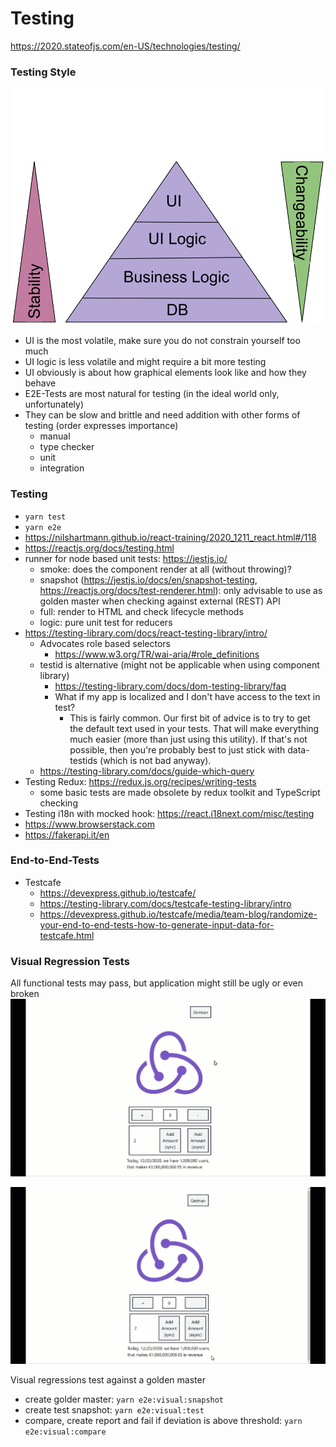 # Testing

https://2020.stateofjs.com/en-US/technologies/testing/

### Testing Style

![Role of UI](./role-of-ui.png)

* UI is the most volatile, make sure you do not constrain yourself too much
* UI logic is less volatile and might require a bit more testing
* UI obviously is about how graphical elements look like and how they behave
* E2E-Tests are most natural for testing (in the ideal world only, unfortunately)
* They can be slow and brittle and need addition with other forms of testing (order expresses importance)
  * manual
  * type checker
  * unit
  * integration

### Testing
- `yarn test`
- `yarn e2e`
- https://nilshartmann.github.io/react-training/2020_1211_react.html#/118
- https://reactjs.org/docs/testing.html
- runner for node based unit tests: https://jestjs.io/
  - smoke: does the component render at all (without throwing)?
  - snapshot (https://jestjs.io/docs/en/snapshot-testing, https://reactjs.org/docs/test-renderer.html): only advisable to use as golden master when checking against external (REST) API  
  - full: render to HTML and check lifecycle methods
  - logic: pure unit test for reducers
- https://testing-library.com/docs/react-testing-library/intro/
  - Advocates role based selectors
    - https://www.w3.org/TR/wai-aria/#role_definitions
  - testid is alternative (might not be applicable when using component library)
    - https://testing-library.com/docs/dom-testing-library/faq
    - What if my app is localized and I don't have access to the text in test?
      - This is fairly common. Our first bit of advice is to try to get the default text used in your tests. That will make everything much easier (more than just using this utility). If that's not possible, then you're probably best to just stick with data-testids (which is not bad anyway).
  - https://testing-library.com/docs/guide-which-query
- Testing Redux: https://redux.js.org/recipes/writing-tests
  - some basic tests are made obsolete by redux toolkit and TypeScript checking
- Testing i18n with mocked hook: https://react.i18next.com/misc/testing
- https://www.browserstack.com
- https://fakerapi.it/en

### End-to-End-Tests
* Testcafe
  - https://devexpress.github.io/testcafe/
  - https://testing-library.com/docs/testcafe-testing-library/intro
  - https://devexpress.github.io/testcafe/media/team-blog/randomize-your-end-to-end-tests-how-to-generate-input-data-for-testcafe.html


### Visual Regression Tests

All functional tests may pass, but application might still be ugly or even broken
![Tesing Sucks](./testing-sucks.gif)

![Tesing Sucks 2](./testing-sucks-2.gif)

Visual regressions test against a golden master 
* create golder master: `yarn e2e:visual:snapshot`
* create test snapshot: `yarn e2e:visual:test`
* compare, create report and fail if deviation is above threshold: `yarn e2e:visual:compare`

